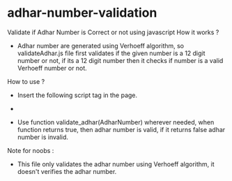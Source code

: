 # adhar-number-validation
Validate if Adhar Number is Correct or not using javascript
How it works ?
  - Adhar number are generated using Verhoeff algorithm, so validateAdhar.js file first validates if the given number is a 12 digit number or not, if its a 12 digit number then it checks if number is a valid Verhoeff number or not.

How to use ?
  - Insert the following script tag in the page.

  - <script src="https://https://sachink23.github.io/adhar-number-validation/validateAdhar.js"></script>

  - Use function validate_adhar(AdharNumber) wherever needed, when function returns true, then adhar number is valid, if it returns false adhar number is invalid.

Note for noobs :
  - This file only validates the adhar number using Verhoeff algorithm, it doesn't verifies the adhar number.
